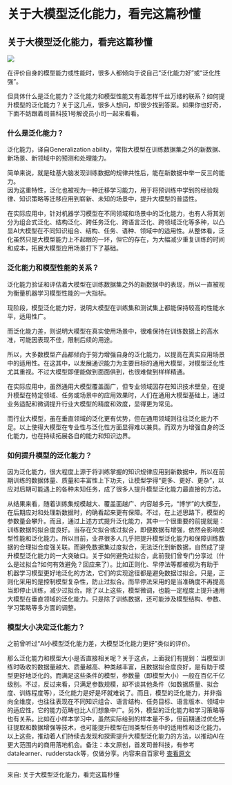  
# 关于大模型泛化能力，看完这篇秒懂

 
## 关于大模型泛化能力，看完这篇秒懂

![](https://qifu-pub.bj.bcebos.com/datapic/74941253f4c6ed6bfd0cbbcc18590ce9_fullsize.jpg)

在评价自身的模型能力或性能时，很多人都倾向于说自己“泛化能力好”或“泛化性强”。

但具体什么是泛化能力？泛化能力和模型性能又有着怎样千丝万缕的联系？如何提升模型的泛化能力？关于这几点，很多人想问，却很少找到答案。如果你也好奇，下面不妨跟着司普科技1号解说员小司一起来看看。


### 什么是泛化能力？

泛化能力，译自Generalization ability，常指大模型在训练数据集之外的新数据、新场景、新领域中的预测和处理能力。

简单来说，就是硅基大脑发现训练数据的规律共性后，能在新数据中举一反三的能力。  
因为这重特性，泛化也被视为一种迁移学习能力，用于将预训练中学到的经验规律、知识策略等迁移应用到崭新、未知的场景中，提升大模型的普适性。

在实际应用中，针对机器学习模型在不同领域和场景中的泛化能力，也有人将其划分为组合式泛化、结构泛化、跨任务泛化、跨语言泛化、跨领域泛化等多种，以凸显AI大模型在不同知识组合、结构、任务、语种、领域中的适用性。从整体看，泛化虽然只是大模型能力上不起眼的一环，但它的存在，为大幅减少重复训练的时间和成本，拓展大模型应用场景打下了基础。


### 泛化能力和模型性能的关系？

泛化能力验证和评估着大模型在训练数据集之外的新数据中的表现，所以一直被视为衡量机器学习模型性能的一大指标。

现阶段，模型泛化能力好，说明大模型在训练集和测试集上都能保持较高的性能水平，适用性广。

而泛化能力差，则说明大模型在真实使用场景中，很难保持在训练数据上的高水准，可能因表现不佳，限制后续的用途。

所以，大多数模型产品都倾向于努力增强自身的泛化能力，以提高在真实应用场景中的适用性。在这其中，以发展通识能力为主要目标的通用大模型，对模型泛化性尤其重视。不过大模型即便能做到面面俱到，也很难做到样样精通。

在实际应用中，虽然通用大模型覆盖面广，但专业领域因存在知识技术壁垒，在提升模型在特定领域、任务或场景中的应用效果时，人们在通用大模型基础上，通过业务适配和微调提升行业大模型的精度和效度，显得更为常见。

而行业大模型，虽在垂直领域的泛化更有优势，但在通用领域则往往泛化能力不足。以上使得大模型在专业性与泛化性方面显得难以兼具。而双方为增强自身的泛化能力，也在持续拓展各自的能力和知识边界。


### 如何提升模型的泛化能力？

因为泛化能力，很大程度上源于将训练掌握的知识规律应用到新数据中，所以在前期训练的数据体量、质量和丰富性上下功夫，让模型学得“更多、更好、更杂”，以应对后期可能遇上的各种未知任务，成了很多人提升模型泛化能力最直接的方法。

从结果来看，随着训练集规模越大、覆盖面越广、内容越多元，“博学”的大模型，在后期应对和处理新数据时，的确看起来更有保障。不过，在上述思路下，模型的参数量会攀升。而且，通过上述方式提升泛化能力，其中一个很重要的前提就是：训练数据的拟合度良好。当存在欠拟合或过拟合，即便数据有增强，依然会影响模型性能和泛化能力。所以目前，业界很多人几乎把提升模型泛化能力和保障训练数据的合理拟合度强关联。而避免数据集过度拟合，无法泛化到新数据，自然成了提升模型泛化能力的一大突破口。关于如何避免过拟合，此前我们曾专门分享过（什么是过拟合?如何有效避免？回应来了）。比如正则化、早停法等都被视为有助于机器学习模型更好地泛化的方法，它们的实现途径都是避免数据过拟合。只是，正则化采用的是控制模型复杂性，防止过拟合。而早停法采用的是当准确度不再提高当即停止训练，减少过拟合。除了以上这些，模型微调，也能一定程度上提升通用大模型在垂直领域的泛化能力。只是除了训练数据，还可能涉及模型结构、参数、学习策略等多方面的调整。


### 模型大小决定泛化能力？

之前曾听过“AI小模型泛化能力差，大模型泛化能力更好”类似的评价。

那么泛化能力和模型大小是否直接相关呢？关于这点，上面我们有提到：当模型训练时吸收的数据量越大、质量越高、种类越丰富，且数据拟合度良好，是有助于模型更好地泛化的。而满足这些条件的模型，参数量（即模型大小）一般在百亿千亿级别。不过，反过来看，只满足参数规模，却不谈其他条件（如数据质量、拟合度、训练程度等），泛化能力是好是坏就难说了。而且，模型的泛化能力，并非指向全维度，也往往表现在不同知识组合、语言结构、任务目标、语言版本、领域中的适应性，它的能力范畴也比人们想象中广。另外，模型的泛化能力和学习策略等也有关系。比如在小样本学习中，虽然实际给到的样本量不多，但前期通过优化特征提取和数据增强等技术，也可能提升模型在同类型任务中的适用性和泛化能力。以上这些，推动着人们持续去发现和探索提升大模型泛化能力的方法，以推动AI在更大范围内的商用落地机会。备注：本文原创，首发司普科技，有参考datalearner、rudderstack等，仅做分享。内容来自百家号 [查看原文](http://baijiahao.baidu.com/s?id=1803344619413069000)

 
---
来自: 关于大模型泛化能力，看完这篇秒懂